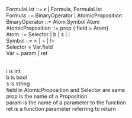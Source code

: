 FormulaList ::= $\epsilon$ | Formula, FormulaList <br>
Formula ::= BinaryOperator | AtomicProposition <br>
BinaryOperator ::= Atom Symbol Atom <br>
AtomicProposition ::= prop { field = Atom} <br>
Atom ::= Selector | b | s | i <br>
Symbol ::= < | = | != <br>
Selector = Var.field <br>
Var = param | ret <br><br>

i is int <br>
b is bool <br>
s is string <br>
field in AtomicProposition and Selector are same <br>
prop is the name of a Proposition <br>
param is the name of a parameter to the function <br>
ret is a function parameter referring to return